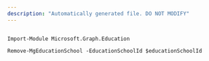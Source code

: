 ```yaml
---
description: "Automatically generated file. DO NOT MODIFY"
---
```


```powershellv2

Import-Module Microsoft.Graph.Education

Remove-MgEducationSchool -EducationSchoolId $educationSchoolId

```